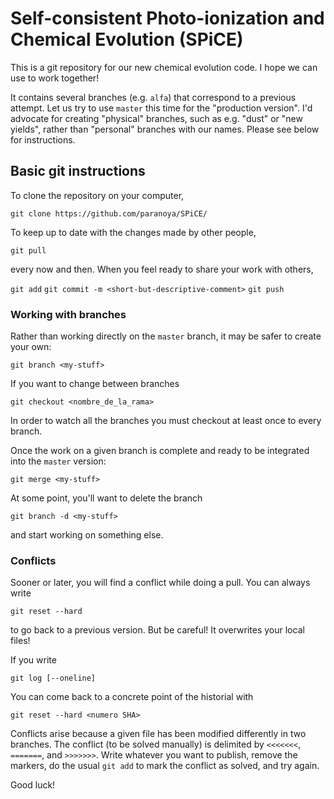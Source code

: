 # Self-consistent Photo-ionization and Chemical Evolution (SPiCE)

This is a git repository for our new chemical evolution code. I hope we can use to work together!

It contains several branches (e.g. `alfa`) that correspond to a previous attempt. Let us try to use `master` this time for the "production version". I'd advocate for creating "physical" branches, such as e.g. "dust" or "new yields", rather than "personal" branches with our names. Please see below for instructions.

## Basic git instructions

To clone the repository on your computer, 

`git clone https://github.com/paranoya/SPiCE/`

To keep up to date with the changes made by other people,

`git pull`

every now and then. When you feel ready to share your work with others,

`git add`
`git commit -m <short-but-descriptive-comment>`
`git push`

### Working with branches

Rather than working directly on the `master` branch, it may be safer to create your own:

`git branch <my-stuff>`

If you want to change between branches

`git checkout <nombre_de_la_rama>`

In order to watch all the branches you must checkout at least once to every branch.

Once the work on a given branch is complete and ready to be integrated into the `master` version:

`git merge <my-stuff>`

At some point, you'll want to delete the branch

`git branch -d <my-stuff>`

and start working on something else.

### Conflicts

Sooner or later, you will find a conflict while doing a pull. You can always write

`git reset --hard`

to go back to a previous version. But be careful! It overwrites your local files!

If you write

`git log [--oneline]`

You can come back to a concrete point of the historial with

`git reset --hard <numero SHA>`

Conflicts arise because a given file has been modified differently in two branches. The conflict (to be solved manually) is delimited by `<<<<<<<`, `=======`, and `>>>>>>>`. Write whatever you want to publish, remove the markers, do the usual `git add` to mark the conflict as solved, and try again.

Good luck!
